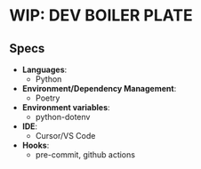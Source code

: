 # WIP: DEV BOILER PLATE

## Specs

- **Languages**:
    - Python
- **Environment/Dependency Management**:
    - Poetry
- **Environment variables**:
    - python-dotenv
- **IDE**:
    - Cursor/VS Code
- **Hooks**:
    - pre-commit, github actions
